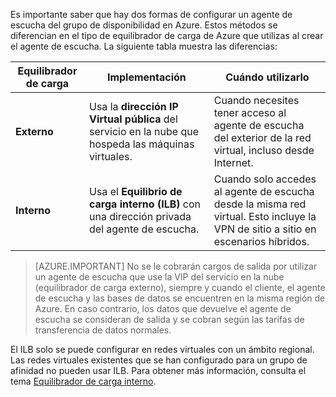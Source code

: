 Es importante saber que hay dos formas de configurar un agente de escucha del grupo de disponibilidad en Azure. Estos métodos se diferencian en el tipo de equilibrador de carga de Azure que utilizas al crear el agente de escucha. La siguiente tabla muestra las diferencias:

| Equilibrador de carga | Implementación | Cuándo utilizarlo |
| ------------- | -------------- | ----------- |
| **Externo** | Usa la **dirección IP Virtual pública** del servicio en la nube que hospeda las máquinas virtuales. | Cuando necesites tener acceso al agente de escucha del exterior de la red virtual, incluso desde Internet. |
| **Interno** | Usa el **Equilibrio de carga interno (ILB)** con una dirección privada del agente de escucha. | Cuando solo accedes al agente de escucha desde la misma red virtual. Esto incluye la VPN de sitio a sitio en escenarios híbridos. |

>[AZURE.IMPORTANT] No se le cobrarán cargos de salida por utilizar un agente de escucha que use la VIP del servicio en la nube (equilibrador de carga externo), siempre y cuando el cliente, el agente de escucha y las bases de datos se encuentren en la misma región de Azure. En caso contrario, los datos que devuelve el agente de escucha se consideran de salida y se cobran según las tarifas de transferencia de datos normales.

El ILB solo se puede configurar en redes virtuales con un ámbito regional. Las redes virtuales existentes que se han configurado para un grupo de afinidad no pueden usar ILB. Para obtener más información, consulta el tema [Equilibrador de carga interno](../articles/load-balancer/load-balancer-internal-overview.md).

